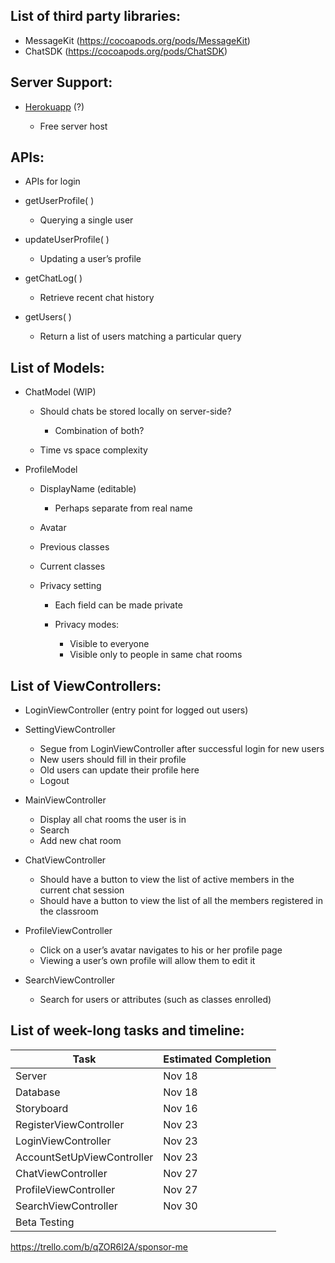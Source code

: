 ## List of third party libraries:

- MessageKit (<https://cocoapods.org/pods/MessageKit>)
- ChatSDK (<https://cocoapods.org/pods/ChatSDK>) 		

## Server Support:  

- [Herokuapp](https://herokuapp.com/) (?)

  - Free server host

## APIs:

- APIs for login

- getUserProfile( )

  - Querying a single user

- updateUserProfile( )

  - Updating a user’s profile

- getChatLog( )

  - Retrieve recent chat history

- getUsers( ) 

  - Return a list of users matching a particular query

## List of Models:

- ChatModel (WIP)

  - Should chats be stored locally on server-side?

    - Combination of both?

  - Time vs space complexity

- ProfileModel

  - DisplayName (editable)

    - Perhaps separate from real name

  - Avatar

  - Previous classes

  - Current classes

  - Privacy setting

    - Each field can be made private

    - Privacy modes:

      - Visible to everyone
      - Visible only to people in same chat rooms 

## List of ViewControllers:

- LoginViewController (entry point for logged out users)

- SettingViewController

  - Segue from LoginViewController after successful login for new users
  - New users should fill in their profile
  - Old users can update their profile here
  - Logout 

- MainViewController

  - Display all chat rooms the user is in
  - Search 
  - Add new chat room

- ChatViewController 

  - Should have a button to view the list of active members in the current chat session
  - Should have a button to view the list of all the members registered in the classroom

- ProfileViewController

  - Click on a user’s avatar navigates to his or her profile page
  - Viewing a user’s own profile will allow them to edit it

- SearchViewController

  - Search for users or attributes (such as classes enrolled)

## List of week-long tasks and timeline:

| Task                       | Estimated Completion |
| -------------------------- | -------------------- |
| Server                     | Nov 18               |
| Database                   | Nov 18               |
| Storyboard                 | Nov 16               |
| RegisterViewController     | Nov 23               |
| LoginViewController        | Nov 23               |
| AccountSetUpViewController | Nov 23               |
| ChatViewController         | Nov 27               |
| ProfileViewController      | Nov 27               |
| SearchViewController       | Nov 30               |
| Beta Testing               |                      |

https://trello.com/b/qZOR6l2A/sponsor-me
